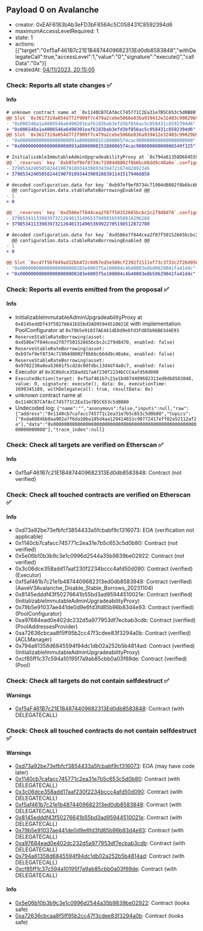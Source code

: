 ## Payload 0 on Avalanche

- creator: 0xEAF6183bAb3eFD3bF856Ac5C058431C8592394d6
- maximumAccessLevelRequired: 1
- state: 1
- actions: [{"target":"0xf5aF461B7c21E1B4874409682313Ed0db8583848","withDelegateCall":true,"accessLevel":1,"value":"0","signature":"execute()","callData":"0x"}]
- createdAt: [04/11/2023, 20:15:05](https://snowtrace.io/tx/0x9c45953dd4edea3ce7ff0c1cb4467d408651ea47c15b2bc38bf638f8ea6421ef)

### Check: Reports all state changes :white_check_mark:

#### Info


```diff
# unknown contract name at `0x1140CB7CAfAcC745771C2Ea31e7B5C653c5d0B80`
@@ Slot `0x3617319a054d772f909f7c479a2cebe5066e836a939412e32403c99029b92eff` @@
- "0x006548a1a4006546a6490201eaf6183bab3efd3bf856ac5c058431c8592394d6"
+ "0x006548a1a4006546a6490301eaf6183bab3efd3bf856ac5c058431c8592394d6"
@@ Slot `0x3617319a054d772f909f7c479a2cebe5066e836a939412e32403c99029b92f00` @@
- "0x000000000000000000093a800000015180006574cac900000000000000000000"
+ "0x000000000000000000093a800000015180006574cac90000000000006549f325"
```

```diff
# InitializableImmutableAdminUpgradeabilityProxy at `0x794a61358D6845594F94dc1DB02A252b5b4814aD` with implementation Pool at `0xCf85FF1c37c594a10195F7A9Ab85CBb0a03f69dE`
@@ `_reserves` key `0xb97ef9ef8734c71904d8002f8b6bc66dd9c48a6e`.configuration.data @@
- 379853424050582441907910934439893439472167482892346
+ 379853424050582441907910934439892863011415179468858

# decoded configuration.data for key `0xb97ef9ef8734c71904d8002f8b6bc66dd9c48a6e` (symbol: USDC)
  @@ configuration.data.stableRateBorrowingEnabled @@
- 1
+ 0

@@ `_reserves` key `0xd586e7f844cea2f87f50152665bcbc2c279d8d70`.configuration.data @@
- 379853411339839732126401314965370499165950816296268
+ 379853411339839732126401314965369922705198512872780

# decoded configuration.data for key `0xd586e7f844cea2f87f50152665bcbc2c279d8d70` (symbol: DAI.e)
  @@ configuration.data.stableRateBorrowingEnabled @@
- 1
+ 0

@@ Slot `0xc47f56f849ad32bb472c0d67ed5e500cf239272111ef73c3733c2f26d95801d0` @@
- "0x000000000000000000000103e8005f5e100004c4b40003e8bd0629041fa41d4c"
+ "0x000000000000000000000103e8005f5e100004c4b40003e8b50629041fa41d4c"
```


### Check: Reports all events emitted from the proposal :white_check_mark:

#### Info

- InitializableImmutableAdminUpgradeabilityProxy at `0x8145eddDf43f50276641b55bd3AD95944510021E` with implementation PoolConfigurator at `0x79b5e91037AE441dE0d9e6fd3Fd85b96B83d4E93`
- `ReserveStableRateBorrowing(asset: 0xd586e7f844cea2f87f50152665bcbc2c279d8d70, enabled: false)`
- `ReserveStableRateBorrowing(asset: 0xb97ef9ef8734c71904d8002f8b6bc66dd9c48a6e, enabled: false)`
- `ReserveStableRateBorrowing(asset: 0x9702230a8ea53601f5cd2dc00fdbc13d4df4a8c7, enabled: false)`
- Executor at `0x3C06dce358add17aAf230f2234bCCC4afd50d090`
- `ExecutedAction(target: 0xf5af461b7c21e1b4874409682313ed0db8583848, value: 0, signature: execute(), data: 0x, executionTime: 1699345189, withDelegatecall: true, resultData: 0x)`
- unknown contract name at `0x1140CB7CAfAcC745771C2Ea31e7B5C653c5d0B80`
- Undecoded log: `{"name":"","anonymous":false,"inputs":null,"raw":{"address":"0x1140cb7cafacc745771c2ea31e7b5c653c5d0b80","topics":["0xda6084bb0aa902a7f6da10ba185d4aa129414651c90772417eff02a52112af2a"],"data":"0x0000000000000000000000000000000000000000000000000000000000000000"},"trace_index":null}`

### Check: Check all targets are verified on Etherscan :white_check_mark:

#### Info

- 0xf5aF461B7c21E1B4874409682313Ed0db8583848: Contract (not verified)

### Check: Check all touched contracts are verified on Etherscan :white_check_mark:

#### Info

- 0xd73a92be73efbfcf3854433a5fcbabf9c1316073: EOA (verification not applicable)
- 0x1140cb7cafacc745771c2ea31e7b5c653c5d0b80: Contract (not verified)
- 0x5e06b10b3b9c3e1c0996d2544a35b9839be02922: Contract (not verified)
- 0x3c06dce358add17aaf230f2234bccc4afd50d090: Contract (verified) (Executor)
- 0xf5af461b7c21e1b4874409682313ed0db8583848: Contract (verified) (AaveV3Avalanche_Disable_Stable_Borrows_20231104)
- 0x8145edddf43f50276641b55bd3ad95944510021e: Contract (verified) (InitializableImmutableAdminUpgradeabilityProxy)
- 0x79b5e91037ae441de0d9e6fd3fd85b96b83d4e93: Contract (verified) (PoolConfigurator)
- 0xa97684ead0e402dc232d5a977953df7ecbab3cdb: Contract (verified) (PoolAddressesProvider)
- 0xa72636cbcaa8f5ff95b2cc47f3cdee83f3294a0b: Contract (verified) (ACLManager)
- 0x794a61358d6845594f94dc1db02a252b5b4814ad: Contract (verified) (InitializableImmutableAdminUpgradeabilityProxy)
- 0xcf85ff1c37c594a10195f7a9ab85cbb0a03f69de: Contract (verified) (Pool)

### Check: Check all targets do not contain selfdestruct :white_check_mark:

#### Warnings

- [0xf5aF461B7c21E1B4874409682313Ed0db8583848](https://snowtrace.io/address/0xf5aF461B7c21E1B4874409682313Ed0db8583848): Contract (with DELEGATECALL)

### Check: Check all touched contracts do not contain selfdestruct :white_check_mark:

#### Warnings

- [0xd73a92be73efbfcf3854433a5fcbabf9c1316073](https://snowtrace.io/address/0xd73a92be73efbfcf3854433a5fcbabf9c1316073): EOA (may have code later)
- [0x1140cb7cafacc745771c2ea31e7b5c653c5d0b80](https://snowtrace.io/address/0x1140cb7cafacc745771c2ea31e7b5c653c5d0b80): Contract (with DELEGATECALL)
- [0x3c06dce358add17aaf230f2234bccc4afd50d090](https://snowtrace.io/address/0x3c06dce358add17aaf230f2234bccc4afd50d090): Contract (with DELEGATECALL)
- [0xf5af461b7c21e1b4874409682313ed0db8583848](https://snowtrace.io/address/0xf5af461b7c21e1b4874409682313ed0db8583848): Contract (with DELEGATECALL)
- [0x8145edddf43f50276641b55bd3ad95944510021e](https://snowtrace.io/address/0x8145edddf43f50276641b55bd3ad95944510021e): Contract (with DELEGATECALL)
- [0x79b5e91037ae441de0d9e6fd3fd85b96b83d4e93](https://snowtrace.io/address/0x79b5e91037ae441de0d9e6fd3fd85b96b83d4e93): Contract (with DELEGATECALL)
- [0xa97684ead0e402dc232d5a977953df7ecbab3cdb](https://snowtrace.io/address/0xa97684ead0e402dc232d5a977953df7ecbab3cdb): Contract (with DELEGATECALL)
- [0x794a61358d6845594f94dc1db02a252b5b4814ad](https://snowtrace.io/address/0x794a61358d6845594f94dc1db02a252b5b4814ad): Contract (with DELEGATECALL)
- [0xcf85ff1c37c594a10195f7a9ab85cbb0a03f69de](https://snowtrace.io/address/0xcf85ff1c37c594a10195f7a9ab85cbb0a03f69de): Contract (with DELEGATECALL)

#### Info

- [0x5e06b10b3b9c3e1c0996d2544a35b9839be02922](https://snowtrace.io/address/0x5e06b10b3b9c3e1c0996d2544a35b9839be02922): Contract (looks safe)
- [0xa72636cbcaa8f5ff95b2cc47f3cdee83f3294a0b](https://snowtrace.io/address/0xa72636cbcaa8f5ff95b2cc47f3cdee83f3294a0b): Contract (looks safe)

